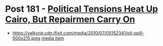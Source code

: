 # Post 181 - [Political Tensions Heat Up Cairo, But Repairmen Carry On](https://www.ifixit.com/News/181/political-tensions-heat-up-cairo-but-repairmen-carry-on)

- https://valkyrie.cdn.ifixit.com/media/2010/07/05152341/oil-spill-600x215.jpeg [media item](media-28535.md)